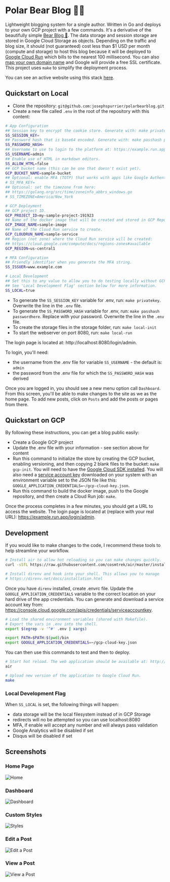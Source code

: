 # Polar Bear Blog 🐻‍❄️

Lightweight blogging system for a single author. Written in Go and deploys to your own GCP project with a few commands. It's a derivative of the beautifully simple [Bear Blog 🐻](https://bearblog.dev/). The data storage and session storage are stored in Google Cloud Storage as objects. Depending on the traffic and blog size, it should (not guaranteed) cost less than $1 USD per month (compute and storage) to host this blog because it will be deployed to [Google Cloud Run](https://cloud.google.com/run/pricing) which bills to the nearest 100 millisecond. You can also [map your own domain name](https://cloud.google.com/run/docs/mapping-custom-domains) and Google will provide a free SSL certificate. This project uses `make` to simplify the deployment process.

You can see an active website using this stack [here](https://www.josephspurrier.com/).

## Quickstart on Local

- Clone the repository: `git@github.com:josephspurrier/polarbearblog.git`
- Create a new file called `.env` in the root of the repository with this content:

```bash
# App Configuration
## Session key to encrypt the cookie store. Generate with: make privatekey
SS_SESSION_KEY=
## Password hash that is base64 encoded. Generate with: make passhash passwordhere
SS_PASSWORD_HASH=
## Username to use to login to the platform at: https://example.run.app/login/admin
SS_USERNAME=admin
## Enable use of HTML in markdown editors.
SS_ALLOW_HTML=false
## GCP bucket name (this can be one that doesn't exist yet).
GCP_BUCKET_NAME=sample-bucket
## Optional: enable MFA (TOTP) that works with apps like Google Authenticator. Generate with: make mfa
# SS_MFA_KEY=
## Optional: set the timezone from here:
## https://golang.org/src/time/zoneinfo_abbrs_windows.go
# SS_TIMEZONE=America/New_York

# GCP Deployment
## GCP project ID.
GCP_PROJECT_ID=my-sample-project-191923
## Name of the docker image that will be created and stored in GCP Repository.
GCP_IMAGE_NAME=sample-image
## Name of the Cloud Run service to create.
GCP_CLOUDRUN_NAME=sample-service
## Region (not zone) where the Cloud Run service will be created:
## https://cloud.google.com/compute/docs/regions-zones#available
GCP_REGION=us-central1

# MFA Configuration
## Friendly identifier when you generate the MFA string.
SS_ISSUER=www.example.com

# Local Development
## Set this to any value to allow you to do testing locally without GCP access.
## See 'Local Development Flag' section below for more information.
SS_LOCAL=true
```

- To generate the `SS_SESSION_KEY` variable for .env, run: `make privatekey`. Overwrite the line in the `.env` file.
- To generate the `SS_PASSWORD_HASH` variable for .env, run: `make passhash passwordhere`. Replace with your password. Overwrite the line in the `.env` file.
- To create the storage files in the storage folder, run: `make local-init`
- To start the webserver on port 8080, run: `make local-run`

The login page is located at: http://localhost:8080/login/admin.

To login, you'll need:

- the username from the .env file for variable `SS_USERNAME` - the default is: `admin`
- the password from the .env file for which the `SS_PASSWORD_HASH` was derived

Once you are logged in, you should see a new menu option call `Dashboard`. From this screen, you'll be able to make changes to the site as we as the home page. To add new posts, click on `Posts` and add the posts or pages from there.

## Quickstart on GCP

By following these instructions, you can get a blog public easily:

- Create a Google GCP project
- Update the .env file with your information - see section above for content
- Run this command to initialize the store by creating the GCP bucket, enabling versioning, and then copying 2 blank files to the bucket: `make gcp-init`. You will need to have the [Google Cloud SDK installed](https://cloud.google.com/sdk/docs/install). You will also need a [service account key](https://console.cloud.google.com/apis/credentials/serviceaccountkey) downloaded on your system with an environment variable set to the JSON file like this: `GOOGLE_APPLICATION_CREDENTIALS=~/gcp-cloud-key.json`.
- Run this command to build the docker image, push to the Google repository, and then create a Cloud Run job: `make`.

Once the process completes in a few minutes, you should get a URL to access the website. The login page is located at (replace with your real URL): https://example.run.app/login/admin.

## Development

If you would like to make changes to the code, I recommend these tools to help streamline your workflow.

```bash
# Install air to allow hot reloading so you can make changes quickly.
curl -sSfL https://raw.githubusercontent.com/cosmtrek/air/master/install.sh | sh -s

# Install direnv and hook into your shell. This allows you to manage 
# https://direnv.net/docs/installation.html
```

Once you have `direnv` installed, create .envrc file. Update the `GOOGLE_APPLICATION_CREDENTIALS` variable to the correct location on your hard drive of the app credentials. You can generate and download a service account key from: https://console.cloud.google.com/apis/credentials/serviceaccountkey.

```bash
# Load the shared environment variables (shared with Makefile).
# Export the vars in .env into the shell.
export $(egrep -v '^#' .env | xargs)

export PATH=$PATH:$(pwd)/bin
export GOOGLE_APPLICATION_CREDENTIALS=~/gcp-cloud-key.json
```

You can then use this commands to test and then to deploy.

```bash
# Start hot reload. The web application should be available at: http://localhost:8080
air

# Upload new version of the application to Google Cloud Run.
make
```

### Local Development Flag

When `SS_LOCAL` is set, the following things will happen:

- data storage will be the local filesystem instead of in GCP Storage
- redirects will no be attempted so you can use localhost:8080
- MFA, if enable will accept any number and will always pass validation
- Google Analytics will be disabled if set
- Disqus will be disabled if set

## Screenshots

### Home Page

![Home](doc/images/home.png)

### Dashboard

![Dashboard](doc/images/dashboard.png)

### Custom Styles

![Styles](doc/images/styles.png)

### Edit a Post

![Edit a Post](doc/images/post-edit.png)

### View a Post

![View a Post](doc/images/post.png)